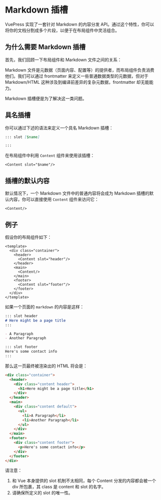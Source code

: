 # Markdown 插槽

VuePress 实现了一套针对 Markdown 的内容分发 API。通过这个特性，你可以将你的文档分割成多个片段，以便于在布局组件中灵活组合。

## 为什么需要 Markdown 插槽

首先，我们回顾一下布局组件和 Markdown 文件之间的关系：

<diagram-markdown-slot-relationship/>

Markdown 文件是元数据（页面内容、配置等）的提供者，而布局组件负责消费他们。我们可以通过 frontmatter 来定义一些普通数据类型的元数据，但对于 Markdown/HTML 这种涉及到编译前差异的复杂元数据，frontmatter 却无能能力。

Markdown 插槽便是为了解决这一类问题。

## 具名插槽

你可以通过下述的语法来定义一个具名 Markdown 插槽：

``` md
::: slot [$name]

:::
```

在布局组件中利用 `Content` 组件来使用该插槽：

``` vue
<Content slot="$name"/> 
```

## 插槽的默认内容

默认情况下，一个 Markdown 文件中的普通内容将会成为 Markdown 插槽的默认内容，你可以直接使用 `Content` 组件来访问它：

``` vue
<Content/>
```

## 例子

假设你的布局组件如下：

``` vue
<template>
  <div class="container">
    <header>
      <Content slot="header"/>
    </header>
    <main>
      <Content/>
    </main>
    <footer>
      <Content slot="footer"/>
    </footer>
  </div>
</template>
```

如果一个页面的 `markdown` 的内容是这样：

```md
::: slot header
# Here might be a page title
:::

- A Paragraph
- Another Paragraph

::: slot footer
Here's some contact info
:::
```

那么这一页最终被渲染出的 HTML 将会是：

```html
<div class="container">
  <header>
    <div class="content header">
      <h1>Here might be a page title</h1>
    </div>
  </header>
  <main>
    <div class="content default">
      <ul>
        <li>A Paragraph</li>
        <li>Another Paragraph</li>
      </ul>
    </div>
  </main>
  <footer>
    <div class="content footer">
      <p>Here's some contact info</p>
    </div>
  </footer>
</div>
```

请注意：

1. 和 Vue 本身提供的 slot 机制不太相同，每个 Content 分发的内容都会被一个 div 所包裹，其 class 是 content 和 slot 的名字。
2. 请确保所定义的 slot 的唯一性。

